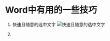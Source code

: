 # Word中有用的一些技巧

1. 快速且随意的选中文字
  ![快速且随意的选中文字](https://cloud.githubusercontent.com/assets/11325103/26273050/214891e8-3d5a-11e7-8fb7-8e689fa52048.gif)

2. 
